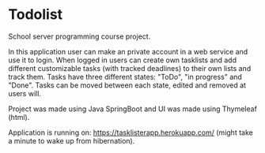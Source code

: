 # Todolist
School server programming course project. 

In this application user can make an private account in a web service and use it to login. When logged in users can create own tasklists and add different customizable tasks (with tracked deadlines) to their own lists and track them. Tasks have three different states: "ToDo", "in progress" and "Done". Tasks can be moved between each state, edited and removed at users will.

Project was made using Java SpringBoot and UI was made using Thymeleaf (html).

Application is running on: https://tasklisterapp.herokuapp.com/ (might take a minute to wake up from hibernation).
